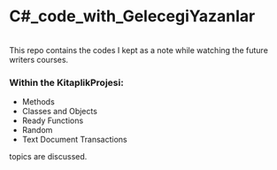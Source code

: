 # C#_code_with_GelecegiYazanlar
 <br>
This repo contains the codes I kept as a note while watching the future writers courses.

### Within the KitaplikProjesi:
- Methods
- Classes and Objects
- Ready Functions
- Random
- Text Document Transactions
<p>topics are discussed.</p>
